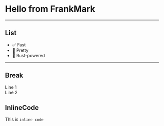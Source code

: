 # Hello from FrankMark

---

## List

- ✅ Fast
- 🎨 Pretty
- 🦀 Rust-powered

--- 

## Break

Line 1\
Line 2

## InlineCode

This is `inline code`